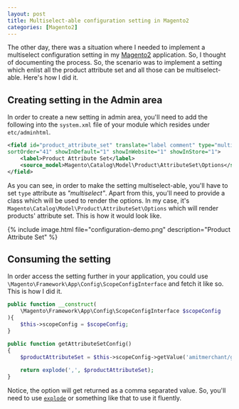 ```yaml
---
layout: post
title: Multiselect-able configuration setting in Magento2
categories: [Magento2]
---
```


The other day, there was a situation where I needed to implement a multiselect configuration setting in my [Magento2](https://devdocs.magento.com) application. So, I thought of documenting the process. So, the scenario was to implement a setting which enlist all the product attribute set and all those can be multiselect-able. Here's how I did it.

## Creating setting in the Admin area

In order to create a new setting in admin area, you'll need to add the following into the `system.xml` file of your module which resides under `etc/adminhtml`.

```xml
<field id="product_attribute_set" translate="label comment" type="multiselect" 
sortOrder="41" showInDefault="1" showInWebsite="1" showInStore="1">
    <label>Product Attribute Set</label>
    <source_model>Magento\Catalog\Model\Product\AttributeSet\Options</source_model>
</field>
```

As you can see, in order to make the setting multiselect-able, you'll have to set `type` attribute as _"multiselect"_. Apart from this, you'll need to provide a class which will be used to render the options. In my case, it's `Magento\Catalog\Model\Product\AttributeSet\Options` which will render products' attribute set. This is how it would look like.

{% include image.html file="configuration-demo.png" description="Product Attribute Set" %}

## Consuming the setting

In order access the setting further in your application, you could use `\Magento\Framework\App\Config\ScopeConfigInterface` and fetch it like so. This is how I did it.

```php
public function __construct(
    \Magento\Framework\App\Config\ScopeConfigInterface $scopeConfig
){
    $this->scopeConfig = $scopeConfig;
}

public function getAttributeSetConfig()
{
    $productAttributeSet = $this->scopeConfig->getValue('amitmerchant/general/product_attribute_set');
    
    return explode(',', $productAttributeSet);
}
```

Notice, the option will get returned as a comma separated value. So, you'll need to use [`explode`](https://www.php.net/manual/en/function.explode.php) or something like that to use it fluently.

